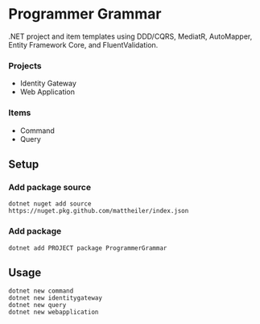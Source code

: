 # Programmer Grammar

.NET project and item templates using DDD/CQRS, MediatR, AutoMapper, Entity Framework Core, and FluentValidation.

### Projects
- Identity Gateway
- Web Application

### Items
- Command
- Query

## Setup

### Add package source

```
dotnet nuget add source https://nuget.pkg.github.com/mattheiler/index.json
```

### Add package

```
dotnet add PROJECT package ProgrammerGrammar
```

## Usage

```
dotnet new command
dotnet new identitygateway
dotnet new query
dotnet new webapplication
```
